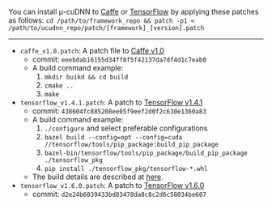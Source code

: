You can install &mu;-cuDNN to [Caffe](https://github.com/BVLC/caffe) or [TensorFlow](https://github.com/tensorflow/tensorflow) by applying these patches as follows:
`cd /path/to/framework_repo && patch -p1 < /path/to/ucudnn_repo/patch/[framework]_[version].patch`

---

* `caffe_v1.0.patch`: A patch file to [Caffe v1.0](https://github.com/BVLC/caffe/tree/1.0)
   * commit: `eeebdab16155d34ff8f5f42137da7df4d1c7eab0`
   * A build command example:
      1. `mkdir buikd && cd build`
	  2. `cmake ..`
	  3. `make`
* `tensorflow_v1.4.1.patch`: A patch to [TensorFlow v1.4.1](https://github.com/tensorflow/tensorflow/tree/v1.4.1)
   * commit: `438604fc885208ee05f9eef2d0f2c630e1360a83`
   * A build command example:
      1. `./configure` and select preferable configurations
	  2. `bazel build --config=opt --config=cuda //tensorflow/tools/pip_package:build_pip_package`
	  3. `bazel-bin/tensorflow/tools/pip_package/build_pip_package ./tensorflow_pkg`
	  4. `pip install ./tensorflow_pkg/tensorflow-*.whl`
  * The build details are described at [here](https://www.tensorflow.org/install/install_sources).
* `tensorflow_v1.6.0.patch`: A patch to [TensorFlow v1.6.0](https://github.com/tensorflow/tensorflow/tree/v1.6.0)
   * commit: `d2e24b6039433bd83478da8c8c2d6c58034be607`
